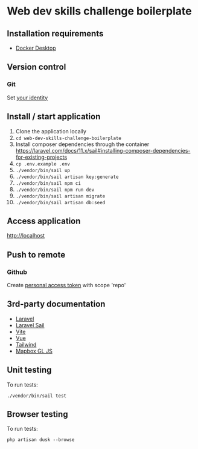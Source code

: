 # Web dev skills challenge boilerplate

## Installation requirements
- [Docker Desktop](https://www.docker.com/products/docker-desktop)

## Version control

### Git
Set [your identity](https://git-scm.com/book/en/v2/Getting-Started-First-Time-Git-Setup)

## Install / start application
1) Clone the application locally
2) `cd web-dev-skills-challenge-boilerplate`
3) Install composer dependencies through the container https://laravel.com/docs/11.x/sail#installing-composer-dependencies-for-existing-projects
4) `cp .env.example .env`
5) `./vendor/bin/sail up`
6) `./vendor/bin/sail artisan key:generate`
7) `./vendor/bin/sail npm ci`
8) `./vendor/bin/sail npm run dev`
9) `./vendor/bin/sail artisan migrate`
10) `./vendor/bin/sail artisan db:seed`

## Access application
[http://localhost](http://localhost)

## Push to remote

### Github
Create [personal access token](https://docs.github.com/en/github/authenticating-to-github/creating-a-personal-access-token) with scope 'repo'

## 3rd-party documentation
- [Laravel](https://laravel.com/docs/11.x)
- [Laravel Sail](https://laravel.com/docs/11.x/sail)
- [Vite](https://laravel.com/docs/11.x/vite#main-content)
- [Vue](https://v3.vuejs.org/guide/introduction.html)
- [Tailwind](https://tailwindcss.com/docs)
- [Mapbox GL JS](https://docs.mapbox.com/mapbox-gl-js/api/)

## Unit testing
To run tests:
```
./vendor/bin/sail test
```

## Browser testing
To run tests:
```
php artisan dusk --browse
```
